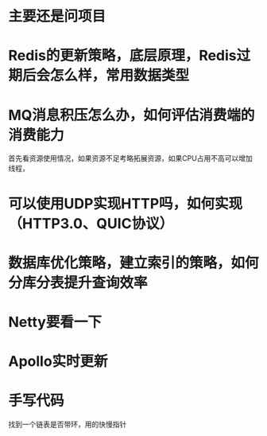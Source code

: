 # 主要还是问项目

# Redis的更新策略，底层原理，Redis过期后会怎么样，常用数据类型

# MQ消息积压怎么办，如何评估消费端的消费能力

首先看资源使用情况，如果资源不足考略拓展资源，如果CPU占用不高可以增加线程，

# 可以使用UDP实现HTTP吗，如何实现（HTTP3.0、QUIC协议）

# 数据库优化策略，建立索引的策略，如何分库分表提升查询效率

# Netty要看一下

# Apollo实时更新

# 手写代码

找到一个链表是否带环，用的快慢指针
